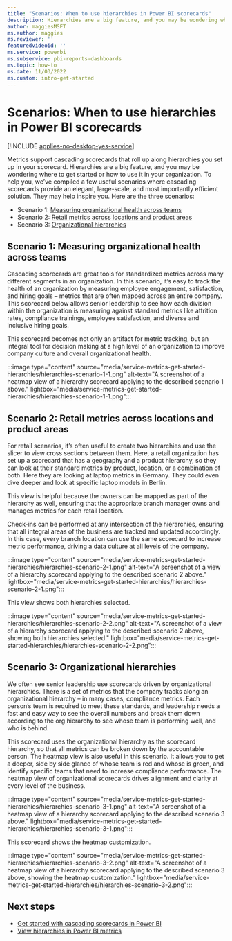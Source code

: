 ```yaml
---
title: "Scenarios: When to use hierarchies in Power BI scorecards"
description: Hierarchies are a big feature, and you may be wondering where to get started or how to use it in your organization.  To help you, we’ve compiled a few useful scenarios.
author: maggiesMSFT
ms.author: maggies
ms.reviewer: ''
featuredvideoid: ''
ms.service: powerbi
ms.subservice: pbi-reports-dashboards
ms.topic: how-to
ms.date: 11/03/2022
ms.custom: intro-get-started
---
```

# Scenarios: When to use hierarchies in Power BI scorecards

[!INCLUDE [applies-no-desktop-yes-service](../includes/applies-no-desktop-yes-service.md)]

Metrics support cascading scorecards that roll up along hierarchies you set up in your scorecard. Hierarchies are a big feature, and you may be wondering where to get started or how to use it in your organization.  To help you, we’ve compiled a few useful scenarios where cascading scorecards provide an elegant, large-scale, and most importantly efficient solution.  They may help inspire you. Here are the three scenarios:

- Scenario 1: [Measuring organizational health across teams](#scenario-1-measuring-organizational-health-across-teams)
- Scenario 2: [Retail metrics across locations and product areas](#scenario-2-retail-metrics-across-locations-and-product-areas)
- Scenario 3: [Organizational hierarchies](#scenario-3-organizational-hierarchies)

## Scenario 1: Measuring organizational health across teams

Cascading scorecards are great tools for standardized metrics across many different segments in an organization.  In this scenario, it’s easy to track the health of an organization by measuring employee engagement, satisfaction, and hiring goals – metrics that are often mapped across an entire company. This scorecard below allows senior leadership to see how each division within the organization is measuring against standard metrics like attrition rates, compliance trainings, employee satisfaction, and diverse and inclusive hiring goals.

This scorecard becomes not only an artifact for metric tracking, but an integral tool for decision making at a high level of an organization to improve company culture and overall organizational health.

:::image type="content" source="media/service-metrics-get-started-hierarchies/hierarchies-scenario-1-1.png" alt-text="A screenshot of a heatmap view of a hierarchy scorecard applying to the described scenario 1 above." lightbox="media/service-metrics-get-started-hierarchies/hierarchies-scenario-1-1.png":::

## Scenario 2: Retail metrics across locations and product areas

For retail scenarios, it’s often useful to create two hierarchies and use the slicer to view cross sections between them.  Here, a retail organization has set up a scorecard that has a geography and a product hierarchy, so they can look at their standard metrics by product, location, or a combination of both.  Here they are looking at laptop metrics in Germany.  They could even dive deeper and look at specific laptop models in Berlin.

This view is helpful because the owners can be mapped as part of the hierarchy as well, ensuring that the appropriate branch manager owns and manages metrics for each retail location.

Check-ins can be performed at any intersection of the hierarchies, ensuring that all integral areas of the business are tracked and updated accordingly.  In this case, every branch location can use the same scorecard to increase metric performance, driving a data culture at all levels of the company.

:::image type="content" source="media/service-metrics-get-started-hierarchies/hierarchies-scenario-2-1.png" alt-text="A screenshot of a view of a hierarchy scorecard applying to the described scenario 2 above." lightbox="media/service-metrics-get-started-hierarchies/hierarchies-scenario-2-1.png":::

This view shows both hierarchies selected.

:::image type="content" source="media/service-metrics-get-started-hierarchies/hierarchies-scenario-2-2.png" alt-text="A screenshot of a view of a hierarchy scorecard applying to the described scenario 2 above, showing both hierarchies selected." lightbox="media/service-metrics-get-started-hierarchies/hierarchies-scenario-2-2.png":::

## Scenario 3: Organizational hierarchies

We often see senior leadership use scorecards driven by organizational hierarchies. There is a set of metrics that the company tracks along an organizational hierarchy – in many cases, compliance metrics.  Each person’s team is required to meet these standards, and leadership needs a fast and easy way to see the overall numbers and break them down according to the org hierarchy to see whose team is performing well, and who is behind.

This scorecard uses the organizational hierarchy as the scorecard hierarchy, so that all metrics can be broken down by the accountable person.  The heatmap view is also useful in this scenario. It allows you to get a deeper, side by side glance of whose team is red and whose is green, and identify specific teams that need to increase compliance performance.  The heatmap view of organizational scorecards drives alignment and clarity at every level of the business.

:::image type="content" source="media/service-metrics-get-started-hierarchies/hierarchies-scenario-3-1.png" alt-text="A screenshot of a heatmap view of a hierarchy scorecard applying to the described scenario 3 above." lightbox="media/service-metrics-get-started-hierarchies/hierarchies-scenario-3-1.png":::

This scorecard shows the heatmap customization.

:::image type="content" source="media/service-metrics-get-started-hierarchies/hierarchies-scenario-3-2.png" alt-text="A screenshot of a heatmap view of a hierarchy scorecard applying to the described scenario 3 above, showing the heatmap customization." lightbox="media/service-metrics-get-started-hierarchies/hierarchies-scenario-3-2.png":::

## Next steps

- [Get started with cascading scorecards in Power BI](service-metrics-get-started-hierarchies.md)
- [View hierarchies in Power BI metrics](service-metrics-view-hierarchies.md)
